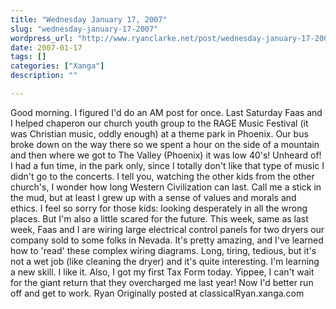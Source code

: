 ```yaml
---
title: "Wednesday January 17, 2007"
slug: "wednesday-january-17-2007"
wordpress_url: "http://www.ryanclarke.net/post/wednesday-january-17-2007/"
date: 2007-01-17
tags: []
categories: ["Xanga"]
description: ""

---
```


Good morning. I figured I'd do an AM post for once.
Last Saturday Faas and I helped chaperon our church youth group to the RAGE Music Festival (it was Christian music, oddly enough) at a theme park in Phoenix. Our bus broke down on the way there so we spent a hour on the side of a mountain and then where we got to The Valley (Phoenix) it was low 40's! Unheard of! I had a fun time, in the park only, since I totally don't like that type of music I didn't go to the concerts. I tell you, watching the other kids from the other church's, I wonder how long Western Civilization can last. Call me a stick in the mud, but at least I grew up with a sense of values and morals and ethics. I feel so sorry for those kids: looking desperately in all the wrong places. But I'm also a little scared for the future.
This week, same as last week, Faas and I are wiring large electrical control panels for two dryers our company sold to some folks in Nevada. It's pretty amazing, and I've learned how to 'read' these complex wiring diagrams. Long, tiring, tedious, but it's not a wet job (like cleaning the dryer) and it's quite interesting. I'm learning a new skill. I like it.
Also, I got my first Tax Form today. Yippee, I can't wait for the giant return that they overcharged me last year!
Now I'd better run off and get to work.
Ryan
Originally posted at classicalRyan.xanga.com
